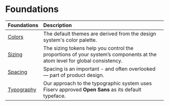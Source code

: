 # Foundations

| Foundations  | Description |
| :--------- | :---------- |
| [Colors](../guidelines/colors.md)                         | The default themes are derived from the design system's color palette. |
| [Sizing](../guidelines/size_and_spacing.md)               | The sizing tokens help you control the proportions of your system’s components at the atom level for global consistency. |
| [Spacing](../guidelines/size_and_spacing.md)              | Spacing is an important - and often overlooked — part of product design. |
| [Typography](../guidelines/typography.md)                 | Our approach to the typographic system uses Fiserv approved **Open Sans** as its default typeface. |
